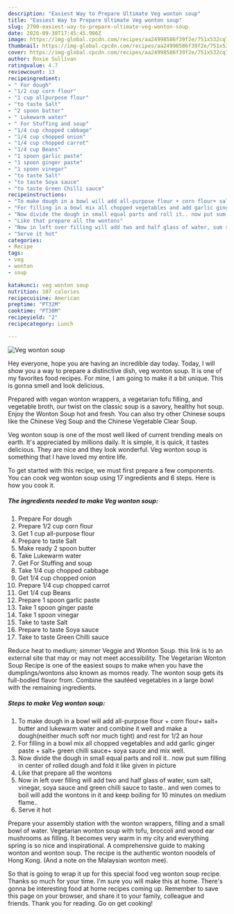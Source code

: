 ```yaml
---
description: "Easiest Way to Prepare Ultimate Veg wonton soup"
title: "Easiest Way to Prepare Ultimate Veg wonton soup"
slug: 2790-easiest-way-to-prepare-ultimate-veg-wonton-soup
date: 2020-09-30T17:45:45.906Z
image: https://img-global.cpcdn.com/recipes/aa24998586f39f2e/751x532cq70/veg-wonton-soup-recipe-main-photo.jpg
thumbnail: https://img-global.cpcdn.com/recipes/aa24998586f39f2e/751x532cq70/veg-wonton-soup-recipe-main-photo.jpg
cover: https://img-global.cpcdn.com/recipes/aa24998586f39f2e/751x532cq70/veg-wonton-soup-recipe-main-photo.jpg
author: Roxie Sullivan
ratingvalue: 4.7
reviewcount: 13
recipeingredient:
- " For dough"
- "1/2 cup corn flour"
- "1 cup allpurpose flour"
- "to taste Salt"
- "2 spoon butter"
- " Lukewarm water"
- " For Stuffing and soup"
- "1/4 cup chopped cabbage"
- "1/4 cup chopped onion"
- "1/4 cup chopped carrot"
- "1/4 cup Beans"
- "1 spoon garlic paste"
- "1 spoon ginger paste"
- "1 spoon vinegar"
- "to taste Salt"
- "to taste Soya sauce"
- "to taste Green Chilli sauce"
recipeinstructions:
- "To make dough in a bowl will add all-purpose flour + corn flour+ salt+ butter and lukewarm water and combine it well and make a dough(neither much soft nor much tight) and rest for 1/2 an hour"
- "For filling in a bowl mix all chopped vegetables and add garlic ginger paste + salt+ green chilli sauce+ soya sauce and mix well."
- "Now divide the dough in small equal parts and roll it.. now put sum filling in center of rolled dough and fold it like given in picture"
- "Like that prepare all the wontons"
- "Now in left over filling will add two and half glass of water, sum salt, vinegar, soya sauce and green chilli sauce to taste.. and wen comes to boil will add the wontons in it and keep boiling for 10 minutes on medium flame.."
- "Serve it hot"
categories:
- Recipe
tags:
- veg
- wonton
- soup

katakunci: veg wonton soup 
nutrition: 107 calories
recipecuisine: American
preptime: "PT32M"
cooktime: "PT30M"
recipeyield: "2"
recipecategory: Lunch

---
```



![Veg wonton soup](https://img-global.cpcdn.com/recipes/aa24998586f39f2e/751x532cq70/veg-wonton-soup-recipe-main-photo.jpg)

Hey everyone, hope you are having an incredible day today. Today, I will show you a way to prepare a distinctive dish, veg wonton soup. It is one of my favorites food recipes. For mine, I am going to make it a bit unique. This is gonna smell and look delicious.

Prepared with vegan wonton wrappers, a vegetarian tofu filling, and vegetable broth, our twist on the classic soup is a savory, healthy hot soup. Enjoy the Wonton Soup hot and fresh. You can also try other Chinese soups like the Chinese Veg Soup and the Chinese Vegetable Clear Soup.

Veg wonton soup is one of the most well liked of current trending meals on earth. It's appreciated by millions daily. It is simple, it is quick, it tastes delicious. They are nice and they look wonderful. Veg wonton soup is something that I have loved my entire life.


To get started with this recipe, we must first prepare a few components. You can cook veg wonton soup using 17 ingredients and 6 steps. Here is how you cook it.

<!--inarticleads1-->

##### The ingredients needed to make Veg wonton soup:

1. Prepare  For dough
1. Prepare 1/2 cup corn flour
1. Get 1 cup all-purpose flour
1. Prepare to taste Salt
1. Make ready 2 spoon butter
1. Take  Lukewarm water
1. Get  For Stuffing and soup
1. Take 1/4 cup chopped cabbage
1. Get 1/4 cup chopped onion
1. Prepare 1/4 cup chopped carrot
1. Get 1/4 cup Beans
1. Prepare 1 spoon garlic paste
1. Take 1 spoon ginger paste
1. Take 1 spoon vinegar
1. Take to taste Salt
1. Prepare to taste Soya sauce
1. Take to taste Green Chilli sauce


Reduce heat to medium; simmer Veggie and Wonton Soup. this link is to an external site that may or may not meet accessibility. The Vegetarian Wonton Soup Recipe is one of the easiest soups to make when you have the dumplings/wontons also known as momos ready. The wonton soup gets its full-bodied flavor from. Combine the sautéed vegetables in a large bowl with the remaining ingredients. 

<!--inarticleads2-->

##### Steps to make Veg wonton soup:

1. To make dough in a bowl will add all-purpose flour + corn flour+ salt+ butter and lukewarm water and combine it well and make a dough(neither much soft nor much tight) and rest for 1/2 an hour
1. For filling in a bowl mix all chopped vegetables and add garlic ginger paste + salt+ green chilli sauce+ soya sauce and mix well.
1. Now divide the dough in small equal parts and roll it.. now put sum filling in center of rolled dough and fold it like given in picture
1. Like that prepare all the wontons
1. Now in left over filling will add two and half glass of water, sum salt, vinegar, soya sauce and green chilli sauce to taste.. and wen comes to boil will add the wontons in it and keep boiling for 10 minutes on medium flame..
1. Serve it hot


Prepare your assembly station with the wonton wrappers, filling and a small bowl of water. Vegetarian wonton soup with tofu, broccoli and wood ear mushrooms as filling. It becomes very warm in my city and everything spring is so nice and inspirational. A comprehensive guide to making wonton and wonton soup. The recipe is the authentic wonton noodels of Hong Kong. (And a note on the Malaysian wonton mee). 

So that is going to wrap it up for this special food veg wonton soup recipe. Thanks so much for your time. I'm sure you will make this at home. There's gonna be interesting food at home recipes coming up. Remember to save this page on your browser, and share it to your family, colleague and friends. Thank you for reading. Go on get cooking!
